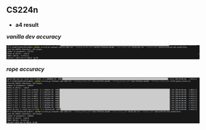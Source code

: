 ## CS224n

-  **a4 result**
 
 ***vanilla dev accuracy***

![alt text](<Screenshot 2025-06-06 234507.png>)

***rope accuracy***

![alt text](image.png)